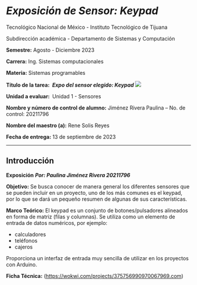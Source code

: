 # _Exposición de Sensor: Keypad_

Tecnológico​ ​Nacional​ ​de​ ​México - Instituto Tecnológico de Tijuana

Subdirección académica - Departamento de Sistemas y Computación

**Semestre:** 
Agosto - Diciembre 2023

**Carrera:**
Ing. Sistemas computacionales

**Materia:**
Sistemas programables

**Título de la tarea: ​**
**_Expo del sensor elegido: Keypad_**
![](https://http2.mlstatic.com/D_NQ_NP_2X_628022-MLM46181455332_052021-F.webp.png)

**Unidad a evaluar: ​**
​Unidad 1 - Sensores

**Nombre y número de control de alumno:**
 Jiménez Rivera Paulina – No. de control: 20211796

**Nombre del maestro (a):**
Rene Solis Reyes

**Fecha de entrega:**
13 de septiembre de 2023

-----------------------------------------------------------------------------------------------------------------------------------------

## Introducción

**Exposición**
**_Por: Paulina Jiménez Rivera 20211796_**


**Objetivo:**
Se busca conocer de manera general los diferentes sensores que se pueden incluir en un proyecto,
uno de los más comunes es el keypad, por lo que se dará un pequeño resumen de algunas de sus 
características.

**Marco Teórico:**
El keypad es un conjunto de botones/pulsadores alineados en forma de
matriz (filas y columnas).
Se utiliza como un elemento de entrada de datos numéricos, por ejemplo:
* calculadores
* teléfonos
* cajeros

Proporciona un interfaz de entrada muy sencilla de utilizar en los proyectos con Arduino.

**Ficha Técnica:**
(https://wokwi.com/projects/375756990970067969.com)

